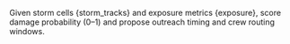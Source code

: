 Given storm cells {storm_tracks} and exposure metrics {exposure}, score damage probability (0–1) and propose outreach timing and crew routing windows.